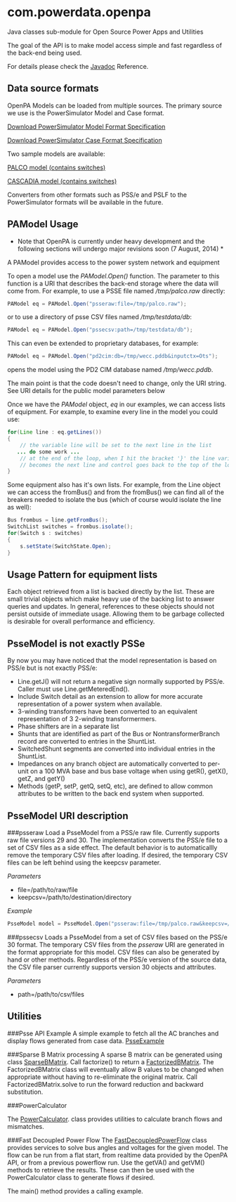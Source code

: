 com.powerdata.openpa
====================

Java classes sub-module for Open Source Power Apps and Utilities

The goal of the API is to make model access simple and fast regardless of the back-end being used.

For details please check the [Javadoc](http://powerdata.github.io/com.powerdata.openpa) Reference.

Data source formats
------

OpenPA Models can be loaded from multiple sources.  The primary source we use is the PowerSimulator Model and Case format.

[Download PowerSimulator Model Format Specification](http://powerdata.github.io/com.powerdata.openpa/PowerSimulatorModelFormats.pdf)

[Download PowerSimulator Case Format Specification](http://powerdata.github.io/com.powerdata.openpa/PowerSimulatorCaseFormats.pdf)

Two sample models are available:

[PALCO model (contains switches)](http://powerdata.github.io/com.powerdata.openpa/psmfmtmodels/palco.zip)

[CASCADIA model (contains switches)](http://powerdata.github.io/com.powerdata.openpa/psmfmtmodels/cascadia.zip)

Converters from other formats such as PSS/e and PSLF to the PowerSimulator formats will be available in the future.

PAModel Usage
-----

* Note that OpenPA is currently under heavy development and the following sections will undergo major revisions soon (7 August, 2014) *

A PAModel provides access to the power system network and equipment

To open a model use the *PAModel.Open()* function.  The parameter to this function is a URI that
describes the back-end storage where the data will come from.  For example, to use a PSSE file named
*/tmp/palco.raw* directly:
```java
PAModel eq = PAModel.Open("psseraw:file=/tmp/palco.raw");
```
or to use a directory of psse CSV files named */tmp/testdata/db*:
```java
PAModel eq = PAModel.Open("pssecsv:path=/tmp/testdata/db");
```
This can even be extended to proprietary databases, for example:
```java
PAModel eq = PAModel.Open("pd2cim:db=/tmp/wecc.pddb&inputctx=Ots");
```
opens the model using the PD2 CIM database named */tmp/wecc.pddb*.

The main point is that the code doesn't need to change, only the URI string.
See URI details for the public model parameters below

Once we have the *PAModel* object, *eq* in our examples, we can access lists of equipment.  For example,
to examine every line in the model you could use:
```java
for(Line line : eq.getLines())
{
    // the variable line will be set to the next line in the list
   ... do some work ...
    // at the end of the loop, when I hit the bracket '}' the line variable
    // becomes the next line and control goes back to the top of the loop.
}
```
Some equipment also has it's own lists.  For example, from the Line object we can access the fromBus()
and from the fromBus() we can find all of the breakers needed to isolate the bus (which of course would
isolate the line as well):
```java
Bus frombus = line.getFromBus();
SwitchList switches = frombus.isolate();
for(Switch s : switches)
{
    s.setState(SwitchState.Open);
}
```

Usage Pattern for equipment lists
---------------------------------
Each object retrieved from a list is backed directly by the list.  These are small
trivial objects which make heavy use of the backing list to answer queries and updates.  In general, references to these objects should not persist outside of immediate usage.  Allowing them to be garbage collected is desirable for overall performance and efficiency.

PsseModel is not exactly PSSe
-----------------------------
By now you may have noticed that the model representation is based on PSS/e but is not exactly PSS/e:
* Line.getJ() will not return a negative sign normally supported by PSS/e.  Caller must use Line.getMeteredEnd().
* Include Switch detail as an extension to allow for more accurate representation of a power system when available.
* 3-winding transformers have been converted to an equivalent representation of 3 2-winding transformermers.
* Phase shifters are in a separate list
* Shunts that are identified as part of the Bus or NontransformerBranch record are converted to entries in the ShuntList.
* SwitchedShunt segments are converted into individual entries in the ShuntList.
* Impedances on any branch object are automatically converted to per-unit on a 100 MVA base and bus base voltage when using getR(), getX(), getZ, and getY()
* Methods (getP, setP, getQ, setQ, etc), are defined to allow common attributes to be written to the back end system when supported.


PsseModel URI description
--------------------

###psseraw
Load a PsseModel from a PSS/e raw file.  Currently supports raw file versions 29 and 30.  The implementation
converts the PSS/e file to a set of CSV files as a side effect.  The default behavior is to 
automaticallly remove the temporary CSV files after loading.
If desired, the temporary CSV files can be left behind using the keepcsv parameter.

*Parameters*
* file=/path/to/raw/file
* keepcsv=/path/to/destination/directory

*Example*
```java
PsseModel model = PsseModel.Open("psseraw:file=/tmp/palco.raw&keepcsv=/tmp/palcocsv");
```

###pssecsv
Loads a PsseModel from a set of CSV files based on the PSS/e 30 format.  The temporary CSV files from the *psseraw* URI are generated
in the format appropriate for this model.  CSV files can also be generated by hand or other methods.  Regardless of the PSS/e version 
of the source data, the CSV file parser currently supports version 30 objects and attributes.

*Parameters*
* path=/path/to/csv/files


Utilities
---------
###Psse API Example
A simple example to fetch all the AC branches and display flows generated from case data. [PsseExample](http://powerdata.github.io/com.powerdata.openpa/com/powerdata/openpa/tools/PsseExample.html)

###Sparse B Matrix processing
A sparse B matrix can be generated using class [SparseBMatrix](http://powerdata.github.io/com.powerdata.openpa/com/powerdata/openpa/tools/SparseBMatrix.html).
Call factorize() to return a [FactorizedBMatrix](http://powerdata.github.io/com.powerdata.openpa/com/powerdata/openpa/tools/FactorizedBMatrix.html).
The FactorizedBMatrix class will eventually allow B values to be changed when appropriate without
having to re-eliminate the original matrix.  Call FactorizedBMatrix.solve to run the forward reduction and backward
substitution.

###PowerCalculator

The [PowerCalculator](http://powerdata.github.io/com.powerdata.openpa/com/powerdata/openpa/psse/powerflow/PowerCalculator.html).
 class provides utilities to calculate branch flows and mismatches.

###Fast Decoupled Power Flow
The [FastDecoupledPowerFlow](http://powerdata.github.io/com.powerdata.openpa/com/powerdata/openpa/psse/powerflow/FastDecoupledPowerFlow.html)
class provides services to solve bus angles and voltages for the given model.
The flow can be run from a flat start, from realtime data provided by the OpenPA API,
or from a previous powerflow run.  Use the getVA() and getVM() methods to retrieve
the results.  These can then be used with the PowerCalculator class to generate
flows if desired.

The main() method provides a calling example.

